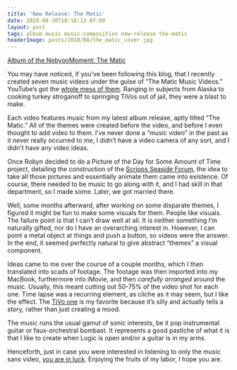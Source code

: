 ```yaml
---
title: 'New Release: The Matic'
date: 2010-08-30T10:16:13-07:00
layout: post
tags: album music music-composition new-release the-matic
headerImage: posts/2010/08/the_matic_cover.jpg
---
```

[Album of the NebyooMoment: The Matic](http://nebyoolae.com/albums/12)

You may have noticed, if you&#8217;ve been following this blog, that I recently created seven music videos under the guise of &#8220;The Matic Music Videos.&#8221; YouTube&#8217;s got the [whole mess of them](http://www.youtube.com/view_play_list?p=AFAC55BA232E03E6). Ranging in subjects from Alaska to cooking turkey stroganoff to springing TiVos out of jail, they were a blast to make.

<!--more-->

Each video features music from my latest album release, aptly titled &#8220;The Matic.&#8221; All of the themes were created before the video, and before I even thought to add video to them. I&#8217;ve never done a &#8220;music video&#8221; in the past as it never really occurred to me, I didn&#8217;t have a video camera of any sort, and I didn&#8217;t have any video ideas.

Once Robyn decided to do a Picture of the Day for Some Amount of Time project, detailing the construction of the [Scripps Seaside Forum](http://www.youtube.com/watch?v=btYKAvGp78A), the idea to take all those pictures and essentially animate them came into existence. Of course, there needed to be music to go along with it, and I had skill in that department, so I made some. Later, we got married there.

Well, some months afterward, after working on some disparate themes, I figured it might be fun to make some visuals for them. People like visuals. The failure point is that I can&#8217;t draw well at all. It is neither something I&#8217;m naturally gifted, nor do I have an overarching interest in. However, I can point a metal object at things and push a button, so videos were the answer. In the end, it seemed perfectly natural to give abstract &#8220;themes&#8221; a visual component.

Ideas came to me over the course of a couple months, which I then translated into scads of footage. The footage was then imported into my MacBook, furthermore into iMovie, and then _carefully arranged_ around the music. Usually, this meant cutting out 50-75% of the video shot for each one. Time lapse was a recurring element, as cliche as it may seem, but I like the effect. The [TiVo one](http://www.youtube.com/watch?v=aS525JYfNG8) is my favorite because it&#8217;s silly and actually tells a story, rather than just creating a mood.

The music runs the usual gamut of sonic interests, be it pop instrumental guitar or faux-orchestral bombast. It represents a good pastiche of what it is that I like to create when Logic is open and/or a guitar is in my arms.

Henceforth, just in case you were interested in listening to only the music sans video, [you are in luck](http://nebyoolae.com/albums/view/12). Enjoying the fruits of my labor, I hope you are.
